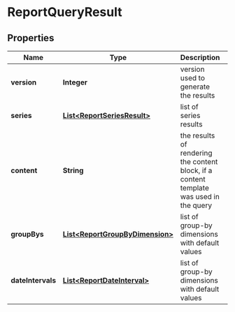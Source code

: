 

# ReportQueryResult


## Properties

| Name | Type | Description | Notes |
|------------ | ------------- | ------------- | -------------|
|**version** | **Integer** | version used to generate the results |  [optional] |
|**series** | [**List&lt;ReportSeriesResult&gt;**](ReportSeriesResult.md) | list of series results |  |
|**content** | **String** | the results of rendering the content block, if a content template was used in the query |  [optional] |
|**groupBys** | [**List&lt;ReportGroupByDimension&gt;**](ReportGroupByDimension.md) | list of group-by dimensions with default values |  [optional] |
|**dateIntervals** | [**List&lt;ReportDateInterval&gt;**](ReportDateInterval.md) | list of group-by dimensions with default values |  [optional] |



